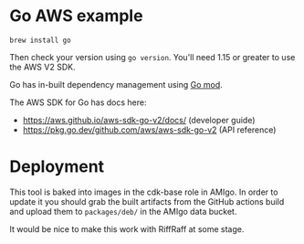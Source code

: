 # Go AWS example

    brew install go

Then check your version using `go version`. You'll need 1.15 or greater to use
the AWS V2 SDK.

Go has in-built dependency management using [Go
mod](https://blog.golang.org/using-go-modules).

The AWS SDK for Go has docs here:

- https://aws.github.io/aws-sdk-go-v2/docs/ (developer guide)
- https://pkg.go.dev/github.com/aws/aws-sdk-go-v2 (API reference)

# Deployment

This tool is baked into images in the cdk-base role in AMIgo. In order to update it you should grab the built artifacts from the GitHub actions build and upload them to `packages/deb/` in the AMIgo data bucket.

It would be nice to make this work with RiffRaff at some stage.